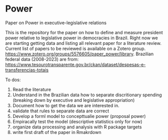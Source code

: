# Power
Paper on Power in executive-legislative relations

This is the repository for the paper on how to define and measure president power relative to legislative power in democracies in Brazil. Right now we are starting getting data and listing all relevant paper for a literature review. Current list of papers to be reviewed is available on a Zotero group. https://www.zotero.org/groups/5576605/paper_power/library. 
Brazilian federal data (2008-2023) are from: https://www.tesourotransparente.gov.br/ckan/dataset/despesas-e-transferencias-totais

To dos:
1. Read the literature
2. Understand in the Brazilian data how to separate discritionary spending (breaking down by executive and legislative appropriation)
3. Document how to get the data we are interested in.
4. validate that rules to separate data are correct
5. Develop a forml model to concepttualie power (proposal power)
6. Empiracally test the model (descriptive statistics only for now)
7. organize data processing and analysis with R package targets
8. write first draft of the paper in Rmakrdown

